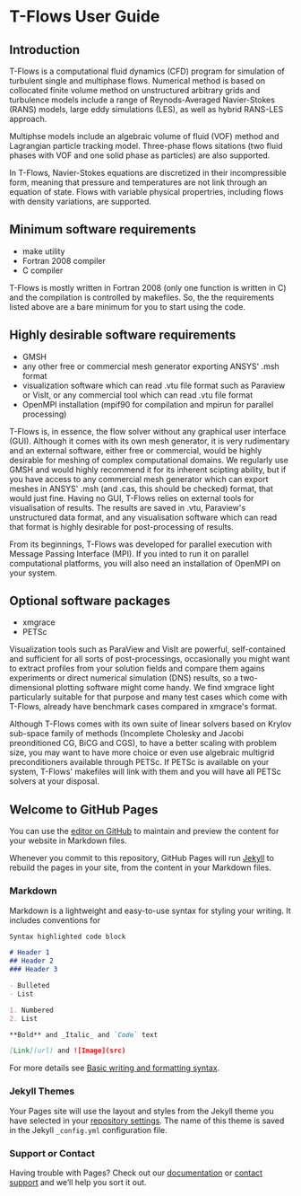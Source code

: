 # T-Flows User Guide

## Introduction

T-Flows is a computational fluid dynamics (CFD) program for simulation of turbulent single and multiphase flows.  Numerical method is based on collocated finite volume method on unstructured arbitrary grids and turbulence models include a range of Reynods-Averaged Navier-Stokes (RANS) models, large eddy simulations (LES), as well as hybrid RANS-LES approach.

Multiphse models include an algebraic volume of fluid (VOF) method and Lagrangian particle tracking model.  Three-phase flows sitations (two fluid phases with VOF and one solid phase as particles) are also supported.

In T-Flows, Navier-Stokes equations are discretized in their incompressible form, meaning that pressure and temperatures are not link through an equation of state.  Flows with variable physical propertries, including flows with density variations, are supported.

## Minimum software requirements

- make utility
- Fortran 2008 compiler
- C compiler

T-Flows is mostly written in Fortran 2008 (only one function is written in C) and the compilation is controlled by makefiles.  So, the the requirements listed above are a bare minimum for you to start using the code.

## Highly desirable software requirements

- GMSH
- any other free or commercial mesh generator exporting ANSYS' .msh format
- visualization software which can read .vtu file format such as Paraview or VisIt, or any commercial tool which can read .vtu file format
- OpenMPI installation (mpif90 for compilation and mpirun for parallel processing)

T-Flows is, in essence, the flow solver without any graphical user interface (GUI).  Although it comes with its own mesh generator, it is very rudimentary and an external software, either free or commercial, would be highly desirable for meshing of complex computational domains.  We regularly use GMSH and would highly recommend it for its inherent scipting ability, but if you have access to any commercial mesh generator which can export meshes in ANSYS' .msh (and .cas, this should be checked) format, that would just fine.  Having no GUI, T-Flows relies on external tools for visualisation of results.  The results are saved in .vtu, Paraview's unstructured data format, and any visualisation software which can read that format is highly desirable for post-processing of results.

From its beginnings, T-Flows was developed for parallel execution with Message Passing Interface (MPI).  If you inted to run it on parallel computational platforms, you will also need an installation of OpenMPI on your system.  

## Optional software packages

- xmgrace
- PETSc

Visualization tools such as ParaView and VisIt are powerful, self-contained and sufficient for all sorts of post-processings, occasionally you might want to extract profiles from your solution fields and compare them agains experiments or direct numerical simulation (DNS) results, so a two-dimensional plotting software might come handy.  We find xmgrace light particularly suitable for that purpose and many test cases which come with T-Flows, already have benchmark cases compared in xmgrace's format.

Although T-Flows comes with its own suite of linear solvers based on Krylov sub-space family of methods (Incomplete Cholesky and Jacobi preonditioned CG, BiCG and  CGS), to have a better scaling with problem size, you may want to have more choice or even use algebraic multigrid preconditioners available through PETSc.  If PETSc is available on your system, T-Flows' makefiles will link with them and you will have all PETSc solvers at your disposal.









## Welcome to GitHub Pages

You can use the [editor on GitHub](https://github.com/Niceno/Calling-Cuda-Solvers/edit/gh-pages/index.md) to maintain and preview the content for your website in Markdown files.

Whenever you commit to this repository, GitHub Pages will run [Jekyll](https://jekyllrb.com/) to rebuild the pages in your site, from the content in your Markdown files.

### Markdown

Markdown is a lightweight and easy-to-use syntax for styling your writing. It includes conventions for

```markdown
Syntax highlighted code block

# Header 1
## Header 2
### Header 3

- Bulleted
- List

1. Numbered
2. List

**Bold** and _Italic_ and `Code` text

[Link](url) and ![Image](src)
```

For more details see [Basic writing and formatting syntax](https://docs.github.com/en/github/writing-on-github/getting-started-with-writing-and-formatting-on-github/basic-writing-and-formatting-syntax).

### Jekyll Themes

Your Pages site will use the layout and styles from the Jekyll theme you have selected in your [repository settings](https://github.com/Niceno/Calling-Cuda-Solvers/settings/pages). The name of this theme is saved in the Jekyll `_config.yml` configuration file.

### Support or Contact

Having trouble with Pages? Check out our [documentation](https://docs.github.com/categories/github-pages-basics/) or [contact support](https://support.github.com/contact) and we’ll help you sort it out.
